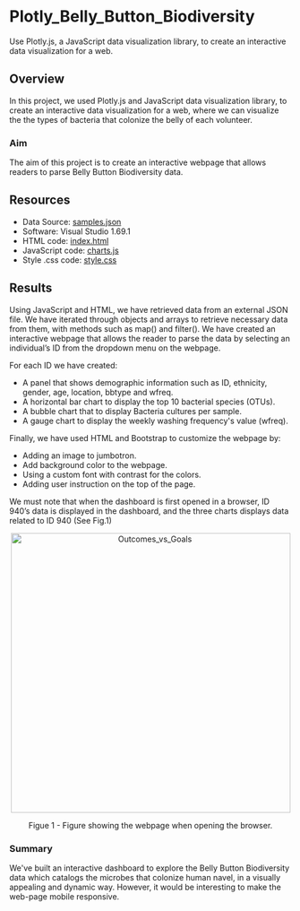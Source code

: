 # Plotly_Belly_Button_Biodiversity
Use Plotly.js, a JavaScript data visualization library, to create an interactive data visualization for a web.

## Overview
In this project, we used Plotly.js and JavaScript data visualization library, to create an interactive data visualization for a web, where we can visualize the the types of bacteria that colonize the belly of each volunteer.


### Aim
The aim of this project is to create an interactive webpage that allows readers to parse Belly Button Biodiversity data.

## Resources 
- Data Source: <a href="https://github.com/MireyNM/Plotly_Belly_Button_Biodiversity/blob/main/BellyButtonBiodiversity%20/data/samples.json" target="_blank">samples.json</a>
- Software: Visual Studio 1.69.1 
- HTML code: <a href="https://github.com/MireyNM/Plotly_Belly_Button_Biodiversity/blob/main/BellyButtonBiodiversity%20/index.html" target="_blank">index.html</a>
- JavaScript code:  <a href="https://github.com/MireyNM/Plotly_Belly_Button_Biodiversity/blob/main/BellyButtonBiodiversity%20/static/js/charts.js" target="_blank">charts.js</a>
- Style .css code: <a href="https://github.com/MireyNM/Plotly_Belly_Button_Biodiversity/blob/main/BellyButtonBiodiversity%20/static/css/style.css" target="_blank">style.css</a>


## Results

Using JavaScript and HTML, we have retrieved data from an external JSON file. We have iterated through objects and arrays to retrieve necessary data from them, with methods such as map() and filter(). We have created an interactive webpage that allows the reader to parse the data by selecting an individual’s ID from the dropdown menu on the webpage.

For each ID we have created: 
- A panel that shows demographic information such as ID, ethnicity, gender, age, location, bbtype and wfreq.
- A horizontal bar chart to display the top 10 bacterial species (OTUs).
- A bubble chart that to display Bacteria cultures per sample. 
- A gauge chart to display the weekly washing frequency's value (wfreq). 

Finally, we have used HTML and Bootstrap to customize the webpage by:
-  Adding an image to jumbotron.
- Add background color to the webpage.
- Using a custom font with contrast for the colors.
- Adding  user instruction on the top of the page.


We must note that when the dashboard is first opened in a browser, ID 940’s data is displayed in the dashboard, and the three charts displays data related to ID 940 (See Fig.1) 

<p align = "center">
<img width="499" alt="Outcomes_vs_Goals" src="https://user-images.githubusercontent.com/109363759/202779736-f0ca9404-50b3-4639-801e-ef526c5b81f7.png">
</p>
<p align = "center">
Figue 1 - Figure showing the webpage when opening the browser.
</p>


### Summary
We've built an interactive dashboard to explore the Belly Button Biodiversity data which catalogs the microbes that colonize human navel, in a visually appealing and dynamic way. However, it would be interesting to make the web-page mobile responsive.  



